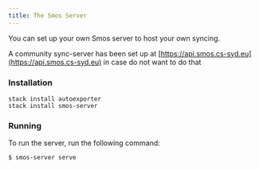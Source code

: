 ```yaml
---
title: The Smos Server
---
```


You can set up your own Smos server to host your own syncing.

A community sync-server has been set up at [https://api.smos.cs-syd.eu](https://api.smos.cs-syd.eu) in case do not want to do that

### Installation

```
stack install autoexporter
stack install smos-server
```

### Running

To run the server, run the following command:

``` shell
$ smos-server serve
```


